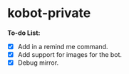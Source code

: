 # kobot-private

**To-do List:**
* [x] Add in a remind me command.
* [x] Add support for images for the bot.
* [x] Debug mirror.
